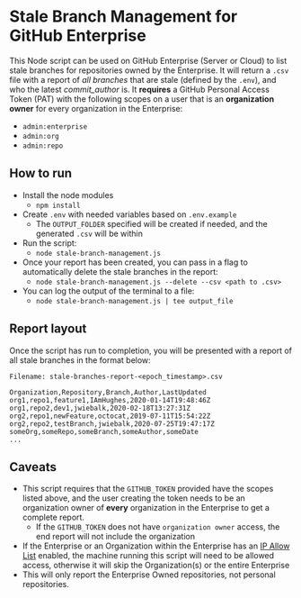 # Stale Branch Management for GitHub Enterprise

This Node script can be used on GitHub Enterprise (Server or Cloud) to list stale branches for repositories owned by the Enterprise. It will return a `.csv` file with a report of *all branches* that are stale (defined by the `.env`), and who the latest *commit_author* is. It **requires** a GitHub Personal Access Token (PAT) with the following scopes on a user that is an **organization owner** for every organization in the Enterprise:
- `admin:enterprise`
- `admin:org`
- `admin:repo`

## How to run

- Install the node modules
  - `npm install`
- Create `.env` with needed variables based on `.env.example`
  - The `OUTPUT_FOLDER` specified will be created if needed, and the generated `.csv` will be within
- Run the script:
  - `node stale-branch-management.js`
- Once your report has been created, you can pass in a flag to automatically delete the stale branches in the report:
  - `node stale-branch-management.js --delete --csv <path to .csv>`
- You can log the output of the terminal to a file:
  - `node stale-branch-management.js | tee output_file`

## Report layout

Once the script has run to completion, you will be presented with a report of all stale branches in the format below:

`Filename: stale-branches-report-<epoch_timestamp>.csv`

```csv
Organization,Repository,Branch,Author,LastUpdated
org1,repo1,feature1,IAmHughes,2020-01-14T19:48:46Z
org1,repo2,dev1,jwiebalk,2020-02-18T13:27:31Z
org2,repo1,newFeature,octocat,2019-07-11T15:54:22Z
org2,repo2,testBranch,jwiebalk,2020-07-25T19:47:17Z
someOrg,someRepo,someBranch,someAuthor,someDate
...
```

## Caveats

- This script requires that the `GITHUB_TOKEN` provided have the scopes listed above, and the user creating the token needs to be an organization owner of **every** organization in the Enterprise to get a complete report.
  - If the `GITHUB_TOKEN` does not have `organization owner` access, the end report will not include the organization
- If the Enterprise or an Organization within the Enterprise has an [IP Allow List](https://docs.github.com/en/github/setting-up-and-managing-organizations-and-teams/managing-allowed-ip-addresses-for-your-organization) enabled, the machine running this script will need to be allowed access, otherwise it will skip the Organization(s) or the entire Enterprise
- This will only report the Enterprise Owned repositories, not personal repositories.
